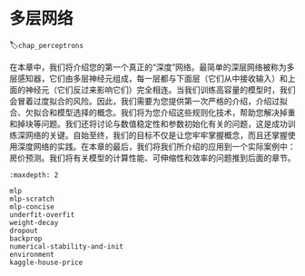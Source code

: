 # 多层网络
:label:`chap_perceptrons`

在本章中，我们将介绍您的第一个真正的“深度”网络。最简单的深层网络被称为多层感知器，它们由多层神经元组成，每一层都与下面层（它们从中接收输入）和上面的神经元（它们反过来影响它们）完全相连。当我们训练高容量的模型时，我们会冒着过度拟合的风险。因此，我们需要为您提供第一次严格的介绍，介绍过拟合、欠拟合和模型选择的概念。我们将为您介绍这些规则化技术，帮助您解决掉重和掉块等问题。我们还将讨论与数值稳定性和参数初始化有关的问题，这是成功训练深网络的关键。自始至终，我们的目标不仅是让您牢牢掌握概念，而且还掌握使用深度网络的实践。在本章的最后，我们将我们所介绍的应用到一个实际案例中：房价预测。我们将有关模型的计算性能、可伸缩性和效率的问题推到后面的章节。

```toc
:maxdepth: 2

mlp
mlp-scratch
mlp-concise
underfit-overfit
weight-decay
dropout
backprop
numerical-stability-and-init
environment
kaggle-house-price
```
